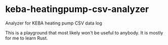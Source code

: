 # keba-heatingpump-csv-analyzer

Analyzer for KEBA heating pump CSV data log

This is a playground that most likely won't be useful to anybody. It is mostly for me to learn Rust.
